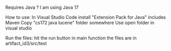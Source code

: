 Requires Java ? I am using Java 17

How to use:
In Visual Studio Code install "Extension Pack for Java"
	includes Maven
Copy "cs172 java lucene" folder somewhere
Use open folder in visual studio

Run the files:
	hit the run button in main function
	the files are in artifact_id3/src/test